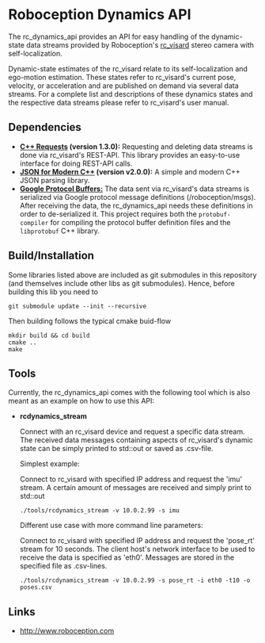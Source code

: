 Roboception Dynamics API
========================

The rc_dynamics_api provides an API for easy handling of the dynamic-state data
streams provided by Roboception's [rc_visard](http://roboception.com/en/rc_visard-en/)
stereo camera with self-localization.

Dynamic-state estimates of the rc_visard relate to its self-localization and ego-motion estimation.
These states refer to rc_visard's current pose, velocity,
or acceleration and are published on demand via several data streams. For a
complete list and descriptions of these dynamics states and the respective data
streams please refer to rc_visard's user manual.


Dependencies
------------

- **[C++ Requests](https://github.com/whoshuu/cpr) (version 1.3.0):**
Requesting and deleting data streams is done via rc_visard's REST-API. This
library provides an easy-to-use interface for doing REST-API calls.
- **[JSON for Modern C++](https://github.com/nlohmann/json) (version v2.0.0):**
A simple and modern C++ JSON parsing library.
- **[Google Protocol Buffers:](https://developers.google.com/protocol-buffers/)**
The data sent via rc_visard's data streams is serialized via Google protocol
message definitions (/roboception/msgs). After receiving the data, the
rc_dynamics_api needs these definitions in order to de-serialized it. This
project requires both the `protobuf-compiler` for compiling the protocol buffer
definition files and the `libprotobuf` C++ library.

Build/Installation
------------------

Some libraries listed above are included as git submodules in this repository
(and themselves include other libs as git submodules).
Hence, before building this lib you need to

    git submodule update --init --recursive

Then building follows the typical cmake buid-flow

    mkdir build && cd build
    cmake ..
    make

Tools
-----

Currently, the rc_dynamics_api comes with the following tool which is also meant as an example on how to use this API:

- **rcdynamics_stream**

    Connect with an rc_visard device and request a specific data stream. The received
    data messages containing aspects of rc_visard's dynamic state can be simply printed
    to std::out or saved as .csv-file.

    Simplest example:

    Connect to rc_visard with specified IP address and request the 'imu' stream.
    A certain amount of messages are received and simply print to std::out

      ./tools/rcdynamics_stream -v 10.0.2.99 -s imu

    Different use case with more command line parameters:

    Connect to rc_visard with specified IP address and request the 'pose_rt' stream for 10 seconds.
    The client host's network interface to be used to receive the data is specified as 'eth0'.
    Messages are stored in the specified file as .csv-lines.

      ./tools/rcdynamics_stream -v 10.0.2.99 -s pose_rt -i eth0 -t10 -o poses.csv

Links
-----

- http://www.roboception.com